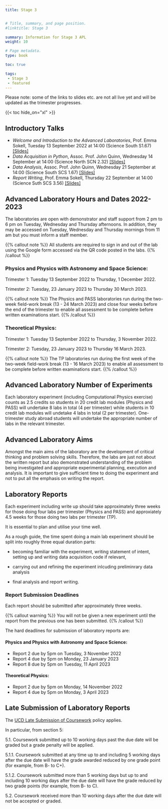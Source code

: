 ```yaml
---
title: Stage 3


# Title, summary, and page position.
#linktitle: Stage 3

summary: Information for Stage 3 APL
weight: 10

# Page metadata.
type: book

toc: true

tags:
 - Stage 3
 - featured
---
```


Please note: some of the links to slides etc. are not all live yet and
will be updated as the trimester progresses.

{{< toc hide_on="xl" >}}

## Introductory Talks

* _Welcome and Introduction to the Advanced Laboratories_, Prof. Emma Sokell, Tuesday 13 September 2022 at 14:00 (Science South S1.67)  [[Slides]](https://physicslabs.ucd.ie/~apl/labs_master/docs/2022/S3Intro/Stage3_Lab_Intro_2223.pdf)
* _Data Acquisition in Python_, Assoc. Prof. John Quinn, Wednesday 14 September at 14:00 (Science North SCN 2.32) [[Slides]](https://physicslabs.ucd.ie/~apl/labs_master/docs/2022/S3Intro/Stage3_DACQ_2223.pdf)
* _Data Analysis_, Assoc. Prof. John Quinn, Wednesday 21 September at 14:00 (Science South SCS 1.67) [[Slides]](https://physicslabs.ucd.ie/~apl/labs_master/docs/2022/S3Intro/Stage3_Data_Analysis_2223.pdf)
* _Report Writing_, Prof. Emma Sokell, Thursday 22 September at 14:00 (Science Suth SCS 3.56) [[Slides]](https://physicslabs.ucd.ie/~apl/labs_master/docs/2022/S3Intro/Stage3_Report_Writing_2223.pdf)

## Advanced Laboratory Hours and Dates 2022-2023

The laboratories are open with demonstrator and staff support from 2 pm
to 6 pm on Tuesday, Wednesday and Thursday afternoons.  In addition,
they may be accessed on Tuesday, Wednesday and Thursday mornings from 11 am but
you must inform a staff member.

{{% callout note %}} All students are required to sign in and out of the lab
using the Google form accessed via the QR code posted in the labs.
{{% /callout %}}

### Physics and Physics with Astronomy and Space Science:

Trimester 1: Tuesday 13 September 2022 to Thursday, 1 December 2022.

Trimester 2: Tuesday, 23 January 2023 to Thursday 30 March 2023.

{{% callout note %}} The Physics and PASS laboratories run during the two-week
field-work break (13 - 24 March 2023) and close four weeks before the
end of the trimester to enable all assessment to be complete before
written examinations start.  {{% /callout %}}



### Theoretical Physics:

Trimester 1: Tuesday 13 September 2022 to Thursday, 3 November 2022.

Trimester 2: Tuesday, 23 January 2023 to Thursday 16 March 2023.

{{% callout note %}} The TP laboratories run during the first week of the two-week
field-work break (13 - 16 March 2023) to enable all assessment to be complete before
written examinations start.  {{% /callout %}}


## Advanced Laboratory Number of Experiments

Each laboratory experiment (including Computational Physics exercise) counts as 2.5 credits so
students in 20 credit lab modules (Physics and PASS) will undertake 8 labs in total (4 per trimester)
while students in 10 credit lab modules will undetake 4 labs in total (2 per trimester).
One-trimester study abroad students will undertake the appropriate number of labs in the relevant trimester.


## Advanced Laboratory Aims

Amongst the main aims of the laboratory are the development of
critical thinking and problem solving skills. Therefore, the labs are
just not about the written report but also demonstrated
understanding of the problem being investigated and appropriate
experimental planning, execution and analysis. It is important to
give sufficient time to doing the experiment and not to put all the
emphasis on writing the report.


## Laboratory Reports

Each experiment including write up should take approximately three
weeks for those doing four labs per trimester (Physics and PASS) and
approxiately 4.5 weeks for those doing two labs per trimester (TP).

It is essential to plan and utilise your time well.

As a rough guide, the time spent doing a main lab experiment should
be split into roughly three equal duration parts:

* becoming familiar with the experiment, writing statement of intent,
   setting up and writing data acquisition code if relevant,

* carrying out and refining the experiment inlcuding preliminrary data
  analysis

* final analysis and report writing.



### Report Submission Deadlines

Each report should be submitted after approximately three weeks.

{{% callout warning %}} You will not be given a new experiment until
the report from the previous one has been submitted.  {{% /callout %}}

The hard deadlines for submission of laboratory reports are:

#### Physics and Physics with Astronomy and Space Science:

* Report 2 due by 5pm on Tuesday, 3 November 2022
* Report 4 due by 5pm on Monday, 23 January 2023
* Report 8 due by 5pm on Tuesday, 11 April 2023


#### Theoretical Physics:

* Report 2 due by 5pm on Monday, 14 November 2022
* Report 4 due by 5pm on Monday, 3 April 2023


## Late Submission of Laboratory Reports

The [UCD Late Submission of Coursework](https://hub.ucd.ie/usis/!W_HU_MENU.P_PUBLISH?p_tag=GD-DOCLAND&ID=137) policy applies.

In particular, from section 5:

5.1. Coursework submitted up to 10 working days past the due date will
be graded but a grade penalty will be applied.

5.1.1. Coursework submitted at any time up to and including 5 working
days after the due date will have the grade awarded reduced by one
grade point (for example, from B- to C+).

5.1.2. Coursework submitted more than 5 working days but up to and
including 10 working days after the due date will have the grade
reduced by two grade points (for example, from B- to C).

5.2. Coursework received more than 10 working days after the due date
will not be accepted or graded.


